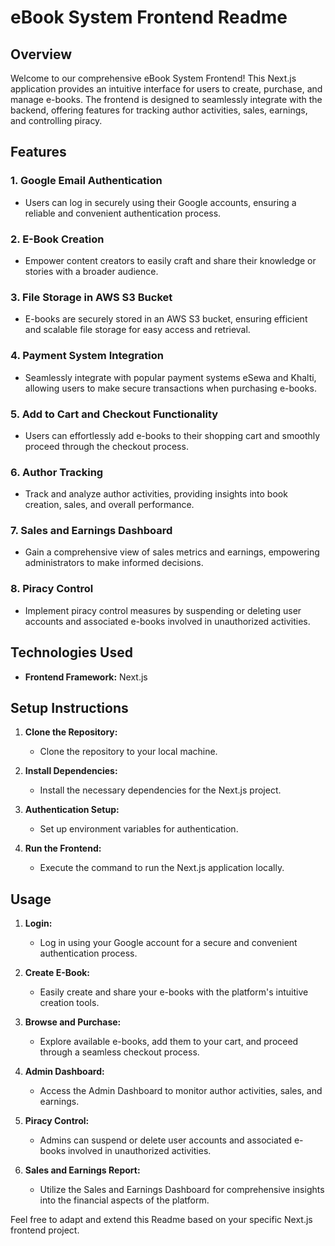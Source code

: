 # eBook System Frontend Readme

## Overview

Welcome to our comprehensive eBook System Frontend! This Next.js application provides an intuitive interface for users to create, purchase, and manage e-books. The frontend is designed to seamlessly integrate with the backend, offering features for tracking author activities, sales, earnings, and controlling piracy.

## Features

### 1. **Google Email Authentication**

- Users can log in securely using their Google accounts, ensuring a reliable and convenient authentication process.

### 2. **E-Book Creation**

- Empower content creators to easily craft and share their knowledge or stories with a broader audience.

### 3. **File Storage in AWS S3 Bucket**

- E-books are securely stored in an AWS S3 bucket, ensuring efficient and scalable file storage for easy access and retrieval.

### 4. **Payment System Integration**

- Seamlessly integrate with popular payment systems eSewa and Khalti, allowing users to make secure transactions when purchasing e-books.

### 5. **Add to Cart and Checkout Functionality**

- Users can effortlessly add e-books to their shopping cart and smoothly proceed through the checkout process.

### 6. **Author Tracking**

- Track and analyze author activities, providing insights into book creation, sales, and overall performance.

### 7. **Sales and Earnings Dashboard**

- Gain a comprehensive view of sales metrics and earnings, empowering administrators to make informed decisions.

### 8. **Piracy Control**

- Implement piracy control measures by suspending or deleting user accounts and associated e-books involved in unauthorized activities.

## Technologies Used

- **Frontend Framework:** Next.js

## Setup Instructions

1. **Clone the Repository:**
   - Clone the repository to your local machine.

2. **Install Dependencies:**
   - Install the necessary dependencies for the Next.js project.

3. **Authentication Setup:**
   - Set up environment variables for authentication.

4. **Run the Frontend:**
   - Execute the command to run the Next.js application locally.

## Usage

1. **Login:**
   - Log in using your Google account for a secure and convenient authentication process.

2. **Create E-Book:**
   - Easily create and share your e-books with the platform's intuitive creation tools.

3. **Browse and Purchase:**
   - Explore available e-books, add them to your cart, and proceed through a seamless checkout process.

4. **Admin Dashboard:**
   - Access the Admin Dashboard to monitor author activities, sales, and earnings.

5. **Piracy Control:**
   - Admins can suspend or delete user accounts and associated e-books involved in unauthorized activities.

6. **Sales and Earnings Report:**
   - Utilize the Sales and Earnings Dashboard for comprehensive insights into the financial aspects of the platform.

Feel free to adapt and extend this Readme based on your specific Next.js frontend project.